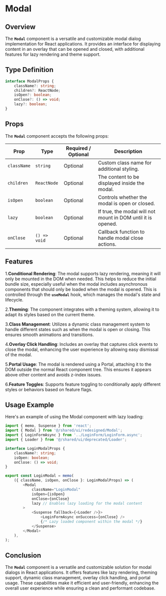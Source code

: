 # Modal

## Overview
The **`Modal`** component is a versatile and customizable modal dialog implementation for React applications. It provides an interface for displaying content in an overlay that can be opened and closed, with additional features for lazy rendering and theme support.

## Type Definition 
```typescript
interface ModalProps {
    className?: string;
    children?: ReactNode;
    isOpen?: boolean;
    onClose?: () => void;
    lazy?: boolean;
}
```

## Props
The **`Modal`** component accepts the following props:

| Prop       | Type       | Required / Optional | Description                                          |
|------------|------------|----------------------|------------------------------------------------------|
| `className` | `string`   | Optional             | Custom class name for additional styling.           |
| `children`  | `ReactNode` | Optional             | The content to be displayed inside the modal.       |
| `isOpen`    | `boolean`  | Optional             | Controls whether the modal is open or closed.       |
| `lazy`      | `boolean`  | Optional             | If true, the modal will not mount in DOM until it is opened. |
| `onClose`   | `() => void` | Optional             | Callback function to handle modal close actions.    |



## Features
1.**Conditional Rendering**: The modal supports lazy rendering, meaning it will only be mounted in the DOM when needed. This helps to reduce the initial bundle size, especially useful when the modal includes asynchronous components that should only be loaded when the modal is opened.
This is controlled through the **`useModal`** hook, which manages the modal's state and lifecycle.


2.**Theming**: The component integrates with a theming system, allowing it to adapt its styles based on the current theme.

3.**Class Management**: Utilizes a dynamic class management system to handle different states such as when the modal is open or closing. This ensures smooth animations and transitions.

4.**Overlay Click Handling**: Includes an overlay that captures click events to close the modal, enhancing the user experience by allowing easy dismissal of the modal.

5.**Portal Usage**: The modal is rendered using a Portal, attaching it to the DOM outside the normal React component tree. This ensures it appears above other content and avoids z-index issues.

6.**Feature Toggles**: Supports feature toggling to conditionally apply different styles or behaviors based on feature flags.


## Usage Example
Here's an example of using the Modal component with lazy loading:
```typescript jsx
import { memo, Suspense } from 'react';
import { Modal } from '@/shared/ui/redesigned/Modal';
import { LoginFormAsync } from '../LoginForm/LoginForm.async';
import { Loader } from '@/shared/ui/deprecated/Loader';

interface LoginModalProps {
    className?: string;
    isOpen: boolean;
    onClose: () => void;
}

export const LoginModal = memo(
    ({ className, isOpen, onClose }: LoginModalProps) => (
        <Modal
            className="LoginModal"
            isOpen={isOpen}
            onClose={onClose}
            lazy // Enables lazy loading for the modal content
        >
            <Suspense fallback={<Loader />}>
                <LoginFormAsync onSuccess={onClose} />
                {/* Lazy loaded component within the modal */}
            </Suspense>
        </Modal>
    ),
);
```
## Conclusion
The **`Modal`** component is a versatile and customizable solution for modal dialogs in React applications. It offers features like lazy rendering, theming support, dynamic class management, overlay click handling, and portal usage. These capabilities make it efficient and user-friendly, enhancing the overall user experience while ensuring a clean and performant codebase.
